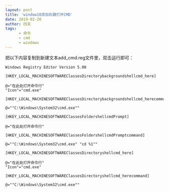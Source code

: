 ```yaml
---
layout: post
title: 'window10添加右键打开CMD'
date: 2019-02-20
author: 四天
tags: 
      - 命令
      - cmd
      - windows	  
---
```


把以下内容复制到新建文本add_cmd.reg文件里，双击运行即可：

<pre><code class="language-css">Windows Registry Editor Version 5.00

[HKEY_LOCAL_MACHINESOFTWAREClassesDirectorybackgroundshellcmd_here]

@="在此处打开命令行"
"Icon"="cmd.exe"

[HKEY_LOCAL_MACHINESOFTWAREClassesDirectorybackgroundshellcmd_herecommand]

@=""C:\Windows\System32\cmd.exe""

[HKEY_LOCAL_MACHINESOFTWAREClassesFoldershellcmdPrompt]

@="在此处打开命令行"

[HKEY_LOCAL_MACHINESOFTWAREClassesFoldershellcmdPromptcommand]

@=""C:\Windows\System32\cmd.exe" "cd %1""

[HKEY_LOCAL_MACHINESOFTWAREClassesDirectoryshellcmd_here]

@="在此处打开命令行"
"Icon"="cmd.exe"

[HKEY_LOCAL_MACHINESOFTWAREClassesDirectoryshellcmd_herecommand]

@=""C:\Windows\System32\cmd.exe""</code></pre>